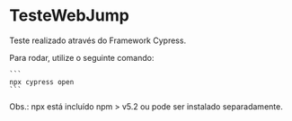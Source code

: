 # TesteWebJump
 
Teste realizado através do Framework Cypress.

Para rodar, utilize o seguinte comando:

````
```
npx cypress open
```
````

Obs.: npx está incluído npm > v5.2 ou pode ser instalado separadamente.

